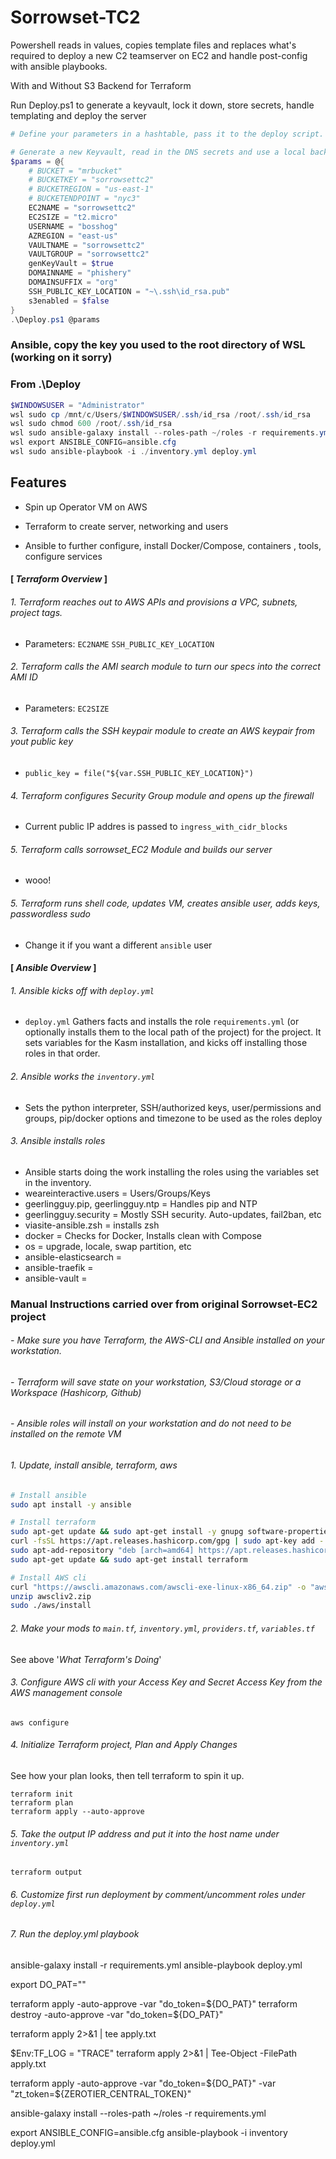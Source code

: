 # Sorrowset-TC2

Powershell reads in values, copies template files and replaces what's required to deploy a new C2 teamserver on EC2 and handle post-config with ansible playbooks.

With and Without S3 Backend for Terraform

Run Deploy.ps1 to generate a keyvault, lock it down, store secrets, handle templating and deploy the server

```powershell
# Define your parameters in a hashtable, pass it to the deploy script. Values will be passed to the sub-scripts by pipeline property name.

# Generate a new Keyvault, read in the DNS secrets and use a local backend to deploy (no $s3enabled, broken right now)
$params = @{
    # BUCKET = "mrbucket"
    # BUCKETKEY = "sorrowsettc2"
    # BUCKETREGION = "us-east-1"
    # BUCKETENDPOINT = "nyc3"
    EC2NAME = "sorrowsettc2"
    EC2SIZE = "t2.micro"
    USERNAME = "bosshog"
    AZREGION = "east-us"
    VAULTNAME = "sorrowsettc2"
    VAULTGROUP = "sorrowsettc2"
    genKeyVault = $true
    DOMAINNAME = "phishery"
    DOMAINSUFFIX = "org"
    SSH_PUBLIC_KEY_LOCATION = "~\.ssh\id_rsa.pub"
    s3enabled = $false   
}
.\Deploy.ps1 @params
```

### Ansible, copy the key you used to the root directory of WSL (working on it sorry)
### From .\Deploy
```powershell
$WINDOWSUSER = "Administrator"
wsl sudo cp /mnt/c/Users/$WINDOWSUSER/.ssh/id_rsa /root/.ssh/id_rsa
wsl sudo chmod 600 /root/.ssh/id_rsa
wsl sudo ansible-galaxy install --roles-path ~/roles -r requirements.yml
wsl export ANSIBLE_CONFIG=ansible.cfg
wsl sudo ansible-playbook -i ./inventory.yml deploy.yml
```

## Features

- Spin up Operator VM on AWS
  
- Terraform to create server, networking and users
  
- Ansible to further configure, install Docker/Compose, containers , tools, configure services



#### [ _Terraform Overview_ ]


###### 1. Terraform reaches out to AWS APIs and provisions a VPC, subnets, project tags.
- Parameters:  `EC2NAME` `SSH_PUBLIC_KEY_LOCATION`


###### 2. Terraform calls the AMI search module to turn our specs into the correct AMI ID
- Parameters: `EC2SIZE`


###### 3. Terraform calls the SSH keypair module to create an AWS keypair from yout public key
- `public_key = file("${var.SSH_PUBLIC_KEY_LOCATION}")`


###### 4. Terraform configures Security Group module and opens up the firewall
- Current public IP addres is passed to `ingress_with_cidr_blocks`


###### 5. Terraform calls sorrowset_EC2 Module and builds our server
- wooo!


###### 5. Terraform runs shell code, updates VM, creates ansible user, adds keys, passwordless sudo
- Change it if you want a different `ansible` user


#### [ _Ansible Overview_ ]


###### 1. Ansible kicks off with `deploy.yml` 

- `deploy.yml` Gathers facts and installs the role `requirements.yml` (or optionally installs them to the local path of the project) for the project. It sets variables for the Kasm installation, and kicks off installing those roles in that order.


###### 2. Ansible works the `inventory.yml` 

- Sets the python interpreter, SSH/authorized keys, user/permissions and groups, pip/docker options and timezone to be used as the roles deploy


###### 3. Ansible installs roles

- Ansible starts doing the work installing the roles using the variables set in the inventory.
- weareinteractive.users = Users/Groups/Keys
- geerlingguy.pip, geerlingguy.ntp = Handles pip and NTP
- geerlingguy.security = Mostly SSH security. Auto-updates, fail2ban, etc
- viasite-ansible.zsh = installs zsh
- docker = Checks for Docker, Installs clean with Compose
- os = upgrade, locale, swap partition, etc
- ansible-elasticsearch =
- ansible-traefik =
- ansible-vault =

### Manual Instructions carried over from original Sorrowset-EC2 project

###### - Make sure you have Terraform, the AWS-CLI and Ansible installed on your workstation.
###### - Terraform will save state on your workstation, S3/Cloud storage or a Workspace (Hashicorp, Github)
###### - Ansible roles will install on your workstation and do not need to be installed on the remote VM

 
###### 1. Update, install ansible, terraform, aws

```sh
# Install ansible
sudo apt install -y ansible

# Install terraform
sudo apt-get update && sudo apt-get install -y gnupg software-properties-common curl
curl -fsSL https://apt.releases.hashicorp.com/gpg | sudo apt-key add -
sudo apt-add-repository "deb [arch=amd64] https://apt.releases.hashicorp.com $(lsb_release -cs) main"
sudo apt-get update && sudo apt-get install terraform

# Install AWS cli
curl "https://awscli.amazonaws.com/awscli-exe-linux-x86_64.zip" -o "awscliv2.zip"
unzip awscliv2.zip
sudo ./aws/install
```

###### 2. Make your mods to `main.tf`, `inventory.yml`, `providers.tf`, `variables.tf`

 See above '_What Terraform's Doing_'

###### 3. Configure AWS cli with your Access Key and Secret Access Key from the AWS management console
`
aws configure
`

###### 4. Initialize Terraform project, Plan and Apply Changes
See how your plan looks, then tell terraform to spin it up.

```
terraform init
terraform plan
terraform apply --auto-approve
```

###### 5. Take the output IP address and put it into the host name under `inventory.yml`

```
terraform output
```

###### 6. Customize first run deployment by comment/uncomment roles under `deploy.yml` 

###### 7. Run the deploy.yml playbook
ansible-galaxy install -r requirements.yml
ansible-playbook deploy.yml

export DO_PAT=""

terraform apply -auto-approve -var "do_token=${DO_PAT}"
terraform destroy -auto-approve -var "do_token=${DO_PAT}"

terraform apply 2>&1 | tee apply.txt


$Env:TF_LOG = "TRACE"
terraform apply 2>&1 | Tee-Object -FilePath apply.txt

terraform apply -auto-approve -var "do_token=${DO_PAT}" -var "zt_token=${ZEROTIER_CENTRAL_TOKEN}"


ansible-galaxy install --roles-path ~/roles -r requirements.yml

export ANSIBLE_CONFIG=ansible.cfg
ansible-playbook -i inventory deploy.yml

